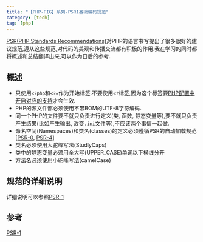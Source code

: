 ```yaml
---
title: "【PHP-FIG】系列-PSR1基础编码规范"
category: [tech]
tag: [php]
---
```


[PSR(PHP Standards Recommendations)](http://www.php-fig.org/)对PHP的语言书写提出了很多很好的建议规范,遵从这些规范,对代码的美观和传播交流都有积极的作用.我在学习的同时都将概述和总结翻译出来,可以作为日后的参考.

## 概述

* 只使用```<?php```和```<?=```作为开始标签.不要使用```<?```标签,因为这个标签要[PHP配置中开启对应的支持](http://php.net/manual/en/language.basic-syntax.phptags.php)才会生效.
* PHP的源文件都必须使用不带BOM的UTF-8字符编码.
* 同一个PHP的文件要不就只负责进行定义(类, 函数, 静态变量等),要不就只负责产生结果(比如产生输出, 改变```.ini```文件等),不应该两个事情一起做.
* 命名空间(Namespaces)和类名(classes)的定义必须遵循PSR的自动加载规范[[PSR-0](https://github.com/php-fig/fig-standards/blob/master/accepted/PSR-0.md), [PSR-4](https://github.com/php-fig/fig-standards/blob/master/accepted/PSR-4-autoloader.md)]
* 类名必须使用大驼峰写法(StudlyCaps)
* 类中的静态变量必须用全大写(UPPER_CASE)单词以下横线分开
* 方法名必须使用小驼峰写法(camelCase)

## 规范的详细说明

详细说明可以参照[PSR-1](http://www.php-fig.org/psr/psr-1/)

## 参考

[PSR-1](http://www.php-fig.org/psr/psr-1/)